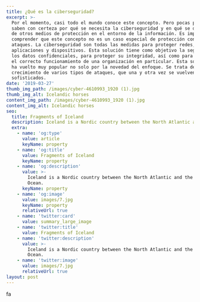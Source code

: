 ```yaml
---
title: ¿Qué es la ciberseguridad?
excerpt: >-
  Por el momento, casi todo el mundo conoce este concepto. Pero pocas personas
  saben con certeza por qué se necesita la ciberseguridad y en qué se diferencia
  de otros medios de protección en el entorno de la información. Es importante
  comprender que este concepto no es un caso especial de protección contra
  ataques. La ciberseguridad son todas las medidas para proteger redes,
  aplicaciones y dispositivos. Esta solución tiene como objetivo la seguridad de
  los datos confidenciales, para proteger su integridad, así como para preservar
  el correcto funcionamiento de una organización en particular. Esta solución se
  ha vuelto muy popular no solo por la novedad del enfoque. Se trata del rápido
  crecimiento de varios tipos de ataques, que una y otra vez se vuelven más
  sofisticados.
date: '2019-03-27'
thumb_img_path: /images/cyber-4610993_1920 (1).jpg
thumb_img_alt: Icelandic horses
content_img_path: /images/cyber-4610993_1920 (1).jpg
content_img_alt: Icelandic horses
seo:
  title: Fragments of Iceland
  description: Iceland is a Nordic country between the North Atlantic and the Arctic Ocean.
  extra:
    - name: 'og:type'
      value: article
      keyName: property
    - name: 'og:title'
      value: Fragments of Iceland
      keyName: property
    - name: 'og:description'
      value: >-
        Iceland is a Nordic country between the North Atlantic and the Arctic
        Ocean.
      keyName: property
    - name: 'og:image'
      value: images/7.jpg
      keyName: property
      relativeUrl: true
    - name: 'twitter:card'
      value: summary_large_image
    - name: 'twitter:title'
      value: Fragments of Iceland
    - name: 'twitter:description'
      value: >-
        Iceland is a Nordic country between the North Atlantic and the Arctic
        Ocean.
    - name: 'twitter:image'
      value: images/7.jpg
      relativeUrl: true
layout: post
---
```

fa
